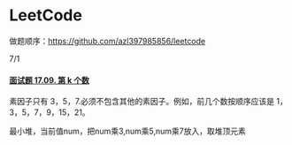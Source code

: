 # LeetCode


做题顺序：https://github.com/azl397985856/leetcode

7/1 

#### [面试题 17.09. 第 k 个数](https://leetcode.cn/problems/get-kth-magic-number-lcci/)

素因子只有 3，5，7.必须不包含其他的素因子。例如，前几个数按顺序应该是 1，3，5，7，9，15，21。

最小堆，当前值num，把num乘3,num乘5,num乘7放入，取堆顶元素

